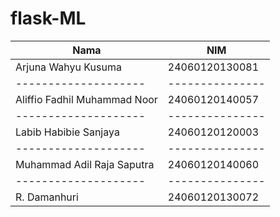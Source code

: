 # flask-ML

Nama | NIM 
--------------------|---------------
Arjuna Wahyu Kusuma | 24060120130081
--------------------|---------------
Aliffio Fadhil Muhammad Noor | 24060120140057
--------------------|---------------
Labib Habibie Sanjaya | 24060120120003
--------------------|---------------
Muhammad Adil Raja Saputra | 24060120140060
--------------------|---------------
R. Damanhuri | 24060120130072
